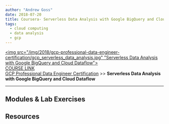 ```yaml
---
author: "Andrew Goss"
date: 2018-07-20
title: Coursera- Serverless Data Analysis with Google BigQuery and Cloud Dataflow
tags:
  - cloud computing
  - data analysis
  - gcp
---
```

<a href="https://www.coursera.org/learn/serverless-data-analysis-bigquery-cloud-dataflow-gcp" target=_><img src="/img/2018/gcp-professional-data-engineer-certification/gcp_serverless_data_analysis.jpg" "Serverless Data Analysis with Google BigQuery and Cloud Dataflow"></a><br>
<a href="https://www.coursera.org/learn/serverless-data-analysis-bigquery-cloud-dataflow-gcp" target="_blank">COURSE LINK</a><br>
<a href="/2018/gcp-professional-data-engineer-certification/">GCP Professional Data Engineer Certification</a> >> <b>Serverless Data Analysis with Google BigQuery and Cloud Dataflow</b>
<hr>

## Modules & Lab Exercises

## Resources